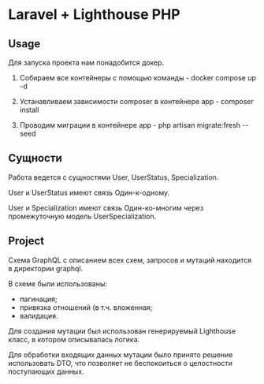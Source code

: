 # Laravel + Lighthouse PHP

## Usage
Для запуска проекта нам понадобится докер.

1. Собираем все контейнеры с помощью команды - docker compose up -d

2. Устанавливаем зависимости composer в контейнере app - composer install

3. Проводим миграции в контейнере app - php artisan migrate:fresh --seed


## Сущности
Работа ведется с сущностями User, UserStatus, Specialization.

User и UserStatus имеют связь Один-к-одному.

User и Specialization имеют связь Один-ко-многим через промежуточную модель UserSpecialization.

## Project
Схема GraphQL с описанием всех схем, запросов и мутаций находится в директории graphql.

В схеме были использованы:
* пагинация;
* привязка отношений (в т.ч. вложенная;
* валидация.

Для создания мутации был использован генерируемый Lighthouse класс, в котором описывалась логика.

Для обработки входящих данных мутации было принято решение использовать DTO, что позволяет не беспокоиться о целостности поступающих данных.
